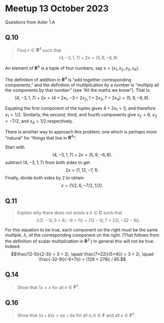 # Meetup 13 October 2023

Questions from Axler 1.A

## Q.10 

> Find $x \in \mathbf{R}^4$ such that $$(4, -3, 1, 7) + 2x = (5, 9, -6, 8)$$

An element of $\mathbf{R}^4$ is a tuple of four numbers, say $x =
(x_1, x_2, x_3, x_4)$.

The definition of addition in $\mathbf{R}^4$ is “add together
corresponding components,” and the definition of multiplication by a
number is “multiply all the components by that number” (see “All the
maths we know”). That is: $$(4, -3, 1, 7) + 2x = (4+2x_1, -3+2x_2,
1+2x_3, 7+2x_4) = (5, 9, -6, 8).$$

Equating the first component of the tuples gives $4+2x_1 = 5$, and
therefore $x_1 = 1/2$. Similarly, the second, third, and fourth
components give $x_2 = 6$, $x_3 = -7/2$, and $x_4=1/2$ respectively.

There is another way to approach this problem, one which is perhaps
more “natural” for “things that live in $\mathbf{R}^4$”:

Start with $$(4, -3, 1, 7) + 2x = (5, 9, -6, 8).$$ 
subtract $(4, -3, 1, 7)$ from both sides to get $$2x = (1, 12, -7,
1).$$ 
Finally, divide both sides by 2 to obtain $$x = (1/2, 6, -7/2, 1/2).$$ 


## Q.11

> Explain why there does not exists a $\lambda \in \mathbf{C}$ such
> that $$\lambda (2 - 3i, 5 + 4i, -6 + 7i) = (12 - 5i, 7 + 22i, -32 - 9i).$$

For this equation to be true, each component on the right must be the
same multiple, $\lambda$, of the corresponding component on the
right. (That follows from the definition of scalar multiplciation in
$\mathbf{R}^3$.) In general this will not be true. Indeed:
$$\frac{12-5i}{2-3i} = 3 + 2i, \quad
\frac{7+22i}{5+4i)} = 3 + 2i, \quad
\frac{-32-9i}{-6+7i)} = (129 + 278i) / 85.$$






## Q.14

> Show that $1x = x$ for all $x\in \mathbf{F}^n$.

## Q.16

> Show that $(a+b)x = ax + bx$ for all $a,b \in \mathbf{F}$ and all 
> $x \in \mathbf{F}^n$.
